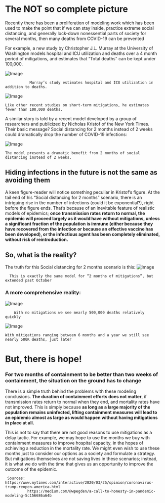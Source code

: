 # The NOT so complete picture


Recently there has been a proliferation of modeling work which has been used to make the point that if we can stay inside, practice extreme social distancing, and generally lock-down nonessential parts of society for several months, then many deaths from COVID-19 can be prevented

For example, a new study by Christopher J.L. Murray at the University of Washington models hospital and ICU utilization and deaths over a 4 month period of mitigations, and estimates that “Total deaths” can be kept under 100,000.

![Image](https://miro.medium.com/max/1400/1*a3SQfoN20ZkCqiYlrG7ofw.png)

               Murray’s study estimates hospital and ICU utilization in addition to deaths.


![Image](https://miro.medium.com/max/1400/1*DLHobvJZkFaPgk64kpipXw.png)

    Like other recent studies on short-term mitigations, he estimates fewer than 100,000 deaths.


A similar story is told by a recent model developed by a group of researchers and publicized by Nicholas Kristof of the New York Times. Their basic message? Social distancing for 2 months instead of 2 weeks could dramatically drop the number of COVID-19 infections:


![Image](https://miro.medium.com/max/1360/1*6yFJBxHkuBWCdPGe2hfw5w.png)

    The model presents a dramatic benefit from 2 months of social distancing instead of 2 weeks.


## Hiding infections in the future is not the same as avoiding them

A keen figure-reader will notice something peculiar in Kristof’s figure. At the tail end of his “Social distancing for 2 months” scenario, there is an intriguing rise in the number of infections (could it be exponential?), right before the figure ends. That’s because of an inevitable feature of realistic models of epidemics; **once transmission rates return to normal, the epidemic will proceed largely as it would have without mitigations, unless a significant fraction of the population is immune (either because they have recovered from the infection or because an effective vaccine has been developed), or the infectious agent has been completely eliminated, without risk of reintroduction.**

## So, what is the reality?

The truth for this Social distancing for 2 months scenario is this:
![Image](https://miro.medium.com/max/1400/1*BgucLQE8oBrB7vL4ZOYnOg.png)

      This is exactly the same model for “2 months of mitigations”, but extended past October

### A more comprehensive reality:

![Image](https://miro.medium.com/max/1400/1*8cgeZcxDxueAZPAYE8fuIw.png)
      
        With no mitigations we see nearly 500,000 deaths relatively quickly
     
![Image](https://miro.medium.com/max/1400/1*QRGFaF1fMj14BMkT2FsZrQ.png)

    With mitigations ranging between 6 months and a year we still see nearly 500K deaths, just later

# But, there is hope!
### For two months of containment to be better than two weeks of containment, the situation on the ground has to change

There is a simple truth behind the problems with these modeling conclusions. **The duration of containment efforts does not matter**, if transmission rates return to normal when they end, and mortality rates have not improved. This is simply because **as long as a large majority of the population remains uninfected, lifting containment measures will lead to an epidemic almost as large as would happen without having mitigations in place at all.** 

This is not to say that there are not good reasons to use mitigations as a delay tactic. For example, we may hope to use the months we buy with containment measures to improve hospital capacity, in the hopes of achieving a reduction in the mortality rate. We might even wish to use these months just to consider our options as a society and formulate a strategy. But mitigations themselves are not saving lives in these scenarios; instead, it is what we do with the time that gives us an opportunity to improve the outcome of the epidemic.



     Sources: https://www.nytimes.com/interactive/2020/03/25/opinion/coronavirus-trump-reopen-america.html
              https://medium.com/@wpegden/a-call-to-honesty-in-pandemic-modeling-5c156686a64b


